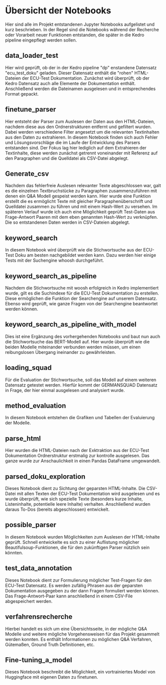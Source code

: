# Übersicht der Notebooks
Hier sind alle im Projekt entstandenen Jupyter Notebooks aufgelistet und kurz beschrieben. 
In der Regel sind die Notebooks während der Recherche oder Vorarbeit neuer Funktionen entstanden, die später in die Kedro pipeline eingepflegt werden sollen.

## data_loader_test
Hier wird geprüft, ob der in der Kedro pipeline "dp" enstandene Datensatz "ecu_test_doku" geladen. Dieser Datensatz enthält die "rohen" HTML-Dateien der ECU-Test Dokumentation.
Zunächst wird überprüft, ob der Kedro Datensatz auch alle Elemente der Dokumentation enthält. Anschließend werden die Dateinamen ausgelesen und in entsprechendes Format gepackt.

## finetune_parser
Hier entsteht der Parser zum Auslesen der Daten aus den HTML-Dateien, nachdem diese aus den Ordnerstrukturen entfernt und gefiltert wurden. Dabei werden verschiedene Filter angesetzt um die relevanten Textinhalten aus den Daten zu extrahieren. In diesem Notebook finden sich auch Fehler und Lösungsvorschläge die im Laufe der Entwicklung des Parsers entstanden sind. Der Fokus lag hier lediglich auf dem Extrahieren der Textinhalte, diese werden zunächst getrennt voneinander mit Referenz auf den Paragraphen und die Quelldatei als CSV-Datei abgelegt. 

## Generate_csv
Nachdem das fehlerfreie Auslesen relevanter Texte abgeschlossen war, galt es die einzelnen Textbruchstücke zu Paragraphen zusammenzuführen mit denen ein Q&A Modell gespeist werden kann. Hier wurde eine Funktion erstellt die es ermöglicht Texte mit gleicher Paragraphenüberschrift und Quelldatei zusammen zu führen und mit einem Hash-Wert zu versehen. Im späteren Verlauf wurde ich auch eine Möglichkeit geprüft Test-Daten aus Frage-Antwort Paaren mit dem eben genannten Hash-Wert zu verknüpfen. Die so entstandenen Daten werden in CSV-Dateien abgelegt. 

## keyword_search
In diesem Notebook wird überprüft wie die Stichwortsuche aus der ECU-Test Doku am besten nachgebildet werden kann. Dazu werden hier einige Tests mit der Suchengine whoosh durchgeführt.

## keyword_search_as_pipeline
Nachdem die Stichwortsuche mit woosh erfolgreich in Kedro implementiert wurde, gilt es die Suchindexe für die ECU-Test Dokumentation zu erstellen. Diese ermöglichen die Funktion der Searchengine auf unserem Datensatz. Ebenso wird geprüft, wie ganze Fragen von der Searchengine beantwortet werden können.

## keyword_search_as_pipeline_with_model
Dies ist eine Ergänzung des vorhergehenden Notebooks und baut nun auch die Stichwortsuche das BERT-Modell auf. Hier wurde überprüft wie die beiden Modelle miteinander verbunden werden müssen, um einen reibungslosen Übergang ineinander zu gewährleisten.

## loading_squad
Für die Evaluation der Stichwortsuche, soll das Modell auf einem weiteren Datensatz getestet werden. Hierfür kommt der GERMANSQUAD Datensatz in Frage, der hier einmal ausgelesen und analysiert wurde.

## method_evaluation
In diesem Notebook entstehen die Grafiken und Tabellen der Evaluierung der Modelle. 

## parse_html
Hier wurden die HTML-Dateien nach der Exktraktion aus der ECU-Test Dokumentation Ordnerstruktur erstmalig zur kontrolle ausgelesen. Das ganze wurde zur Anschaulichkeit in einen Pandas DataFrame umgewandelt.

## parsed_doku_exploration
Dieses Notebook dient zu Sichtung der geparsten HTML-Inhalte. Die CSV-Datei mit allen Texten der ECU-Test Dokumentation wird ausgelesen und es wurde überprüft, wie sich spezielle Texte (besonders kurze Inhalte, Listeninhalte, potentielle leere Inhalte) verhalten. Anschließend wurden daraus To-Dos (bereits abgeschlossen) entwickelt.

## possible_parser
In diesem Notebook wurden Möglichkeiten zum Auslesen der HTML-Inhalte geprüft. Schnell entwickelte es sich zu einer Auflistung möglicher Beautifulsoup-Funktionen, die für den zukünftigen Parser nützlich sein könnten.

## test_data_annotation
Dieses Notebook dient zur Formulierung möglicher Test-Fragen für den ECU-Test Datensatz. Es werden zufällig Phrasen aus der geparsten Dokumentation ausgegeben zu der dann Fragen formuliert werden können. Das Frage-Antwort-Paar kann anschließend in einem CSV-File abgespeichert werden. 

## verfahrensrecherche
Hierbei handelt es sich um eine Übersichtsseite, in der mögliche Q&A Modelle und weitere mögliche Vorgehensweisen für das Projekt gesammelt werden konnten. Es enthält Informationen zu möglichen Q&A Verfahren, Gütemaßen, Ground Truth Definitionen, etc.

## Fine-tuning_a_model
Dieses Notebook beschreibt die Möglichkeit, ein vortrainiertes Model von Huggingface mit eigenen Daten zu finetunen.
